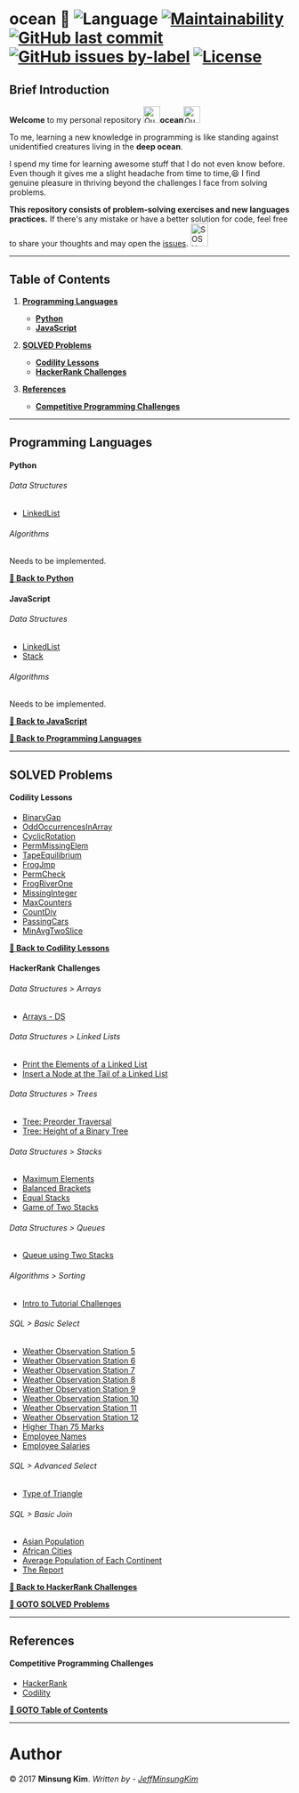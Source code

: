 # ocean :ocean: ![Language](https://img.shields.io/badge/language-Python%20%2F%20JavaScript-ff69b4.svg?style=flat-square) [![Maintainability](https://api.codeclimate.com/v1/badges/75e4a355d4eccf83eeee/maintainability)](https://codeclimate.com/github/jeffminsungkim/ocean/maintainability) [![GitHub last commit](https://img.shields.io/github/last-commit/jeffminsungkim/ocean.svg?branch=master&style=flat-square)](https://github.com/jeffminsungkim/ocean/commits/master) [![GitHub issues by-label](https://img.shields.io/github/issues/jeffminsungkim/ocean.svg?style=flat-square)](https://github.com/jeffminsungkim/ocean/issues) [![License](https://img.shields.io/badge/license-MIT-blue.svg?style=flat-square)](https://github.com/jeffminsungkim/ocean/blob/master/LICENSE)

## Brief Introduction

**Welcome** to my personal repository <a href="http://www.sherv.net/"><img alt="Quotation Sign" width=30 height=30 src="http://www.sherv.net/cm/emoticons/hand-gestures/quotation-sign-smiley-emoticon.gif"></a>**ocean**<a href="http://www.sherv.net/"><img alt="Quotation Sign" width=30 height=30 src="http://www.sherv.net/cm/emoticons/hand-gestures/quotation-sign-smiley-emoticon.gif"></a>

To me, learning a new knowledge in programming is like standing against unidentified creatures living in the  **deep ocean**.

I spend my time for learning awesome stuff that I do not even know before. Even though it gives me a slight headache from time to time,:satisfied: I find genuine pleasure in thriving beyond the challenges I face from solving problems.

**This repository consists of problem-solving exercises and new languages practices.** If there's any mistake or have a better solution for code, feel free to share your thoughts and may open the [issues](https://github.com/jeffminsungkim/ocean/issues). <a href="http://www.sherv.net/"><img alt="SOS Hand" width=31 height=41 src="http://www.sherv.net/cm/emoticons/hand-gestures/sos-hand-smiley-emoticon.gif"></a>

---

## Table of Contents

1. **[Programming Languages](#programming-languages)**
    - **[Python](#python)**
    - **[JavaScript](#javascript)**

1. **[SOLVED Problems](#solved-problems)**
    - **[Codility Lessons](#codility-lessons)**
    - **[HackerRank Challenges](#hackerrank-challenges)**

1. **[References](#references)**
    - **[Competitive Programming Challenges](#competitive-programming-challenges)**

---

## Programming Languages

#### Python

###### Data Structures

+ [LinkedList](https://github.com/jeffminsungkim/ocean/blob/master/languages/python/datastructures/linkedlist.py) 

###### Algorithms
Needs to be implemented.

**[:rocket: Back to Python](#python)**

#### JavaScript

###### Data Structures

+ [LinkedList](https://github.com/jeffminsungkim/ocean/blob/master/languages/javascript/datastructures/linked-list.js)
+ [Stack](https://github.com/jeffminsungkim/ocean/blob/master/languages/javascript/datastructures/stack.js)

###### Algorithms
Needs to be implemented.

**[:rocket: Back to JavaScript](#javascript)**

**[:rocket: Back to Programming Languages](#programming-languages)**

---

## **SOLVED** Problems

#### Codility Lessons

+ [BinaryGap](https://github.com/jeffminsungkim/ocean/blob/master/codility/iterations/binary-gap.js)
+ [OddOccurrencesInArray](https://github.com/jeffminsungkim/ocean/blob/master/codility/arrays/odd-occurrences-in-array.js)
+ [CyclicRotation](https://github.com/jeffminsungkim/ocean/blob/master/codility/arrays/cyclic-rotation.js)
+ [PermMissingElem](https://github.com/jeffminsungkim/ocean/blob/master/codility/time-complexity/perm-missing-elem.js)
+ [TapeEquilibrium](https://github.com/jeffminsungkim/ocean/blob/master/codility/time-complexity/tape-equilibrium.js)
+ [FrogJmp](https://github.com/jeffminsungkim/ocean/blob/master/codility/time-complexity/frogjmp.js)
+ [PermCheck](https://github.com/jeffminsungkim/ocean/blob/master/codility/counting-elements/permcheck.js)
+ [FrogRiverOne](https://github.com/jeffminsungkim/ocean/blob/master/codility/counting-elements/frog-river-one.js)
+ [MissingInteger](https://github.com/jeffminsungkim/ocean/blob/master/codility/counting-elements/missing-integer.js)
+ [MaxCounters](https://github.com/jeffminsungkim/ocean/blob/master/codility/counting-elements/maxcounters.js)
+ [CountDiv](https://github.com/jeffminsungkim/ocean/blob/master/codility/prefix-sums/countdiv.js)
+ [PassingCars](https://github.com/jeffminsungkim/ocean/blob/master/codility/prefix-sums/passingcars.js)
+ [MinAvgTwoSlice](https://github.com/jeffminsungkim/ocean/blob/master/codility/prefix-sums/min-avg-two-slice.js)

**[:rocket: Back to Codility Lessons](#codility-lessons)**

#### HackerRank Challenges

###### Data Structures > Arrays

+ [Arrays - DS](https://github.com/jeffminsungkim/ocean/blob/master/hackerrank/datastructure/arrays/arrays-ds.py)

###### Data Structures > Linked Lists

+ [Print the Elements of a Linked List](https://github.com/jeffminsungkim/ocean/blob/master/hackerrank/datastructure/linked-lists/print-the-elements-of-a-linked-list.py)
+ [Insert a Node at the Tail of a Linked List](https://github.com/jeffminsungkim/ocean/blob/master/hackerrank/datastructure/linked-lists/insert-a-node-at-the-tail-of-a-linked-list.py)

###### Data Structures > Trees

+ [Tree: Preorder Traversal](https://github.com/jeffminsungkim/ocean/blob/master/hackerrank/datastructure/trees/tree-preorder-traversal.py)
+ [Tree: Height of a Binary Tree](https://github.com/jeffminsungkim/ocean/blob/master/hackerrank/datastructure/trees/height-of-a-binary-tree.py)

###### Data Structures > Stacks

+ [Maximum Elements](https://github.com/jeffminsungkim/ocean/blob/master/hackerrank/datastructure/stacks/maximum-element.py)
+ [Balanced Brackets](https://github.com/jeffminsungkim/ocean/blob/master/hackerrank/datastructure/stacks/balanced-brackets.py)
+ [Equal Stacks](https://github.com/jeffminsungkim/ocean/blob/master/hackerrank/datastructure/stacks/equal-stakcs.py)
+ [Game of Two Stacks](https://github.com/jeffminsungkim/ocean/blob/master/hackerrank/datastructure/stacks/game-of-two-stacks.py)

###### Data Structures > Queues

+ [Queue using Two Stacks](https://github.com/jeffminsungkim/ocean/blob/master/hackerrank/datastructure/queue/queue-using-two-stacks.py)

###### Algorithms > Sorting

+ [Intro to Tutorial Challenges](https://github.com/jeffminsungkim/ocean/blob/master/hackerrank/algorithms/sorting/tutorial-challenges.py)

###### SQL > Basic Select

+ [Weather Observation Station 5](https://github.com/jeffminsungkim/ocean/blob/master/hackerrank/sql/basic-select/weather-observation-station-5.sql)
+ [Weather Observation Station 6](https://github.com/jeffminsungkim/ocean/blob/master/hackerrank/sql/basic-select/weather-observation-station-6.sql)
+ [Weather Observation Station 7](https://github.com/jeffminsungkim/ocean/blob/master/hackerrank/sql/basic-select/weather-observation-station-7.sql)
+ [Weather Observation Station 8](https://github.com/jeffminsungkim/ocean/blob/master/hackerrank/sql/basic-select/weather-observation-station-8.sql)
+ [Weather Observation Station 9](https://github.com/jeffminsungkim/ocean/blob/master/hackerrank/sql/basic-select/weather-observation-station-9.sql)
+ [Weather Observation Station 10](https://github.com/jeffminsungkim/ocean/blob/master/hackerrank/sql/basic-select/weather-observation-station-10.sql)
+ [Weather Observation Station 11](https://github.com/jeffminsungkim/ocean/blob/master/hackerrank/sql/basic-select/weather-observation-station-11.sql)
+ [Weather Observation Station 12](https://github.com/jeffminsungkim/ocean/blob/master/hackerrank/sql/basic-select/weather-observation-station-12.sql)
+ [Higher Than 75 Marks](https://github.com/jeffminsungkim/ocean/blob/master/hackerrank/sql/basic-select/higher-than-75-marks.sql)
+ [Employee Names](https://github.com/jeffminsungkim/ocean/blob/master/hackerrank/sql/basic-select/employee-names.sql)
+ [Employee Salaries](https://github.com/jeffminsungkim/ocean/blob/master/hackerrank/sql/basic-select/employee-salaries.sql)

###### SQL > Advanced Select

+ [Type of Triangle](https://github.com/jeffminsungkim/ocean/blob/master/hackerrank/sql/advanced-select/type-of-triangle.sql)

###### SQL > Basic Join
+ [Asian Population](https://github.com/jeffminsungkim/ocean/blob/master/hackerrank/sql/basic-join/asian-population.sql)
+ [African Cities](https://github.com/jeffminsungkim/ocean/blob/master/hackerrank/sql/basic-join/african-cities.sql)
+ [Average Population of Each Continent](https://github.com/jeffminsungkim/ocean/blob/master/hackerrank/sql/basic-join/average-population-of-each-continent.sql)
+ [The Report](https://github.com/jeffminsungkim/ocean/blob/master/hackerrank/sql/basic-join/the-report.sql)

**[:rocket: Back to HackerRank Challenges](#hackerrank-challenges)**

**[:rocket: GOTO SOLVED Problems](#solved-problems)**

---

## References

#### Competitive Programming Challenges

+ [HackerRank](https://www.hackerrank.com/)
+ [Codility](https://codility.com/programmers/)

**[:rocket: GOTO Table of Contents](#table-of-contents)**

---

# Author

© 2017  **Minsung Kim**.  *Written by - [JeffMinsungKim](https://github.com/jeffminsungkim)*